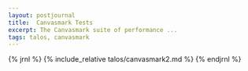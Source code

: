 ```yaml
---
layout: postjournal
title:  Canvasmark Tests
excerpt: The Canvasmark suite of performance ...
tags: talos, canvasmark
---
```


{% jrnl  %}
{% include_relative talos/canvasmark2.md %}
{% endjrnl %}
